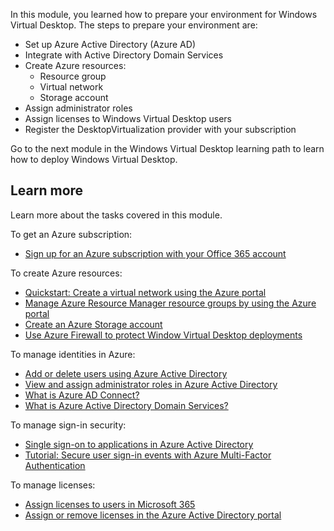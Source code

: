 In this module, you learned how to prepare your environment for Windows Virtual Desktop. The steps to prepare your environment are:

- Set up Azure Active Directory (Azure AD)
- Integrate with Active Directory Domain Services
- Create Azure resources:
  - Resource group
  - Virtual network
  - Storage account
- Assign administrator roles
- Assign licenses to Windows Virtual Desktop users
- Register the DesktopVirtualization provider with your subscription

Go to the next module in the Windows Virtual Desktop learning path to learn how to deploy Windows Virtual Desktop.

## Learn more

Learn more about the tasks covered in this module.

To get an Azure subscription:

- [Sign up for an Azure subscription with your Office 365 account](https://docs.microsoft.com/azure/cost-management-billing/manage/office-365-account-for-azure-subscription)

To create Azure resources:

- [Quickstart: Create a virtual network using the Azure portal](https://docs.microsoft.com/azure/virtual-network/quick-create-portal)
- [Manage Azure Resource Manager resource groups by using the Azure portal](https://docs.microsoft.com/azure/azure-resource-manager/management/manage-resource-groups-portal)
- [Create an Azure Storage account](https://docs.microsoft.com/azure/storage/common/storage-account-create?tabs=azure-portal)
- [Use Azure Firewall to protect Window Virtual Desktop deployments](https://docs.microsoft.com/azure/firewall/protect-windows-virtual-desktop)

To manage identities in Azure:

- [Add or delete users using Azure Active Directory](https://docs.microsoft.com/azure/active-directory/fundamentals/add-users-azure-active-directory)
- [View and assign administrator roles in Azure Active Directory](https://docs.microsoft.com/azure/active-directory/users-groups-roles/directory-manage-roles-portal)
- [What is Azure AD Connect?](https://docs.microsoft.com/azure/active-directory/hybrid/whatis-azure-ad-connect)
- [What is Azure Active Directory Domain Services?](https://docs.microsoft.com/azure/active-directory-domain-services/overview)

To manage sign-in security:

- [Single sign-on to applications in Azure Active Directory](https://docs.microsoft.com/azure/active-directory/manage-apps/what-is-single-sign-on)
- [Tutorial: Secure user sign-in events with Azure Multi-Factor Authentication](https://docs.microsoft.com/azure/active-directory/authentication/tutorial-enable-azure-mfa)

To manage licenses:

- [Assign licenses to users in Microsoft 365](https://docs.microsoft.com/microsoft-365/admin/manage/assign-licenses-to-users?view=o365-worldwide)
- [Assign or remove licenses in the Azure Active Directory portal](https://docs.microsoft.com/azure/active-directory/fundamentals/license-users-groups)
